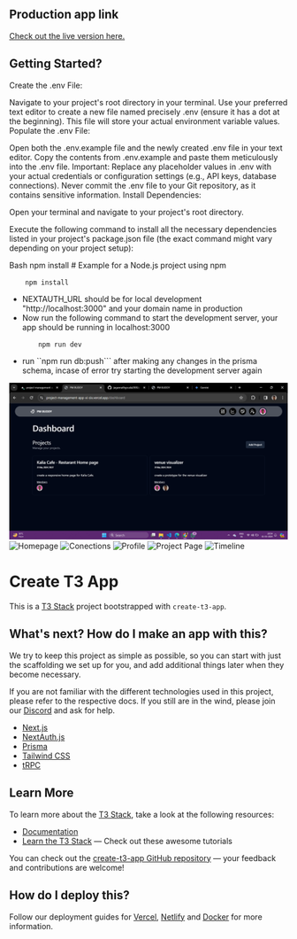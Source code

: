 
## Production app link  
[Check out the live version here.](https://project-management-app-xi-six.vercel.app/)

## Getting Started?

Create the .env File:

Navigate to your project's root directory in your terminal.
Use your preferred text editor to create a new file named precisely .env (ensure it has a dot at the beginning). This file will store your actual environment variable values.
Populate the .env File:

Open both the .env.example file and the newly created .env file in your text editor.
Copy the contents from .env.example and paste them meticulously into the .env file. Important: Replace any placeholder values in .env with your actual credentials or configuration settings (e.g., API keys, database connections). Never commit the .env file to your Git repository, as it contains sensitive information.
Install Dependencies:

Open your terminal and navigate to your project's root directory.

Execute the following command to install all the necessary dependencies listed in your project's package.json file (the exact command might vary depending on your project setup):

Bash
npm install  # Example for a Node.js project using npm
  ```
      npm install
  ```
- NEXTAUTH_URL should be for local development "http://localhost:3000" and your domain name in production
- Now run the following command to start the development server, your app should be running in localhost:3000
  ```
      npm run dev
  ```
- run ``npm run db:push``` after making any changes in the prisma schema, incase of error try starting the development server again


![Dashboard](https://github.com/jagannathgouda2000/project_management_app/blob/master/public/images/dashboard.png)
![Homepage](https://project-management-app-xi-six.vercel.app/images/home)
![Conections](https://project-management-app-xi-six.vercel.app/images/members)
![Profile](https://project-management-app-xi-six.vercel.app/images/profile)
![Project Page](https://project-management-app-xi-six.vercel.app/images/project)
![Timeline](https://project-management-app-xi-six.vercel.app/images/timeline)

# Create T3 App

This is a [T3 Stack](https://create.t3.gg/) project bootstrapped with `create-t3-app`.

## What's next? How do I make an app with this?

We try to keep this project as simple as possible, so you can start with just the scaffolding we set up for you, and add additional things later when they become necessary.

If you are not familiar with the different technologies used in this project, please refer to the respective docs. If you still are in the wind, please join our [Discord](https://t3.gg/discord) and ask for help.

- [Next.js](https://nextjs.org)
- [NextAuth.js](https://next-auth.js.org)
- [Prisma](https://prisma.io)
- [Tailwind CSS](https://tailwindcss.com)
- [tRPC](https://trpc.io)

## Learn More

To learn more about the [T3 Stack](https://create.t3.gg/), take a look at the following resources:

- [Documentation](https://create.t3.gg/)
- [Learn the T3 Stack](https://create.t3.gg/en/faq#what-learning-resources-are-currently-available) — Check out these awesome tutorials

You can check out the [create-t3-app GitHub repository](https://github.com/t3-oss/create-t3-app) — your feedback and contributions are welcome!

## How do I deploy this?

Follow our deployment guides for [Vercel](https://create.t3.gg/en/deployment/vercel), [Netlify](https://create.t3.gg/en/deployment/netlify) and [Docker](https://create.t3.gg/en/deployment/docker) for more information.

